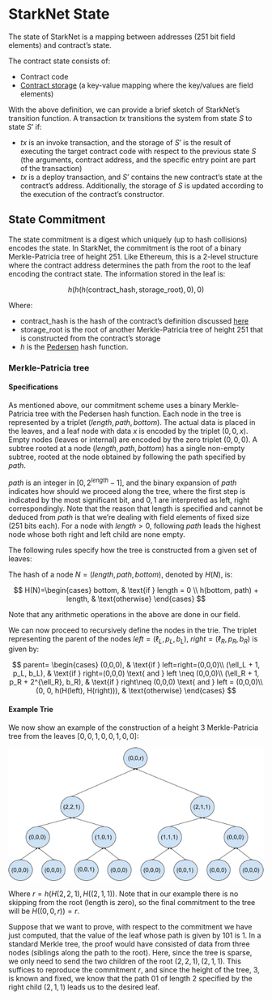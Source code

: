 # StarkNet State

The state of StarkNet is a mapping between addresses (251 bit field elements) and contract’s state.

The contract state consists of:

- Contract code
- [Contract storage](../Contracts/contract-storage) (a key-value mapping where the key/values are field elements)

With the above definition, we can provide a brief sketch of StarkNet’s transition function. A transaction $tx$ transitions the system from state $S$ to state $S’$ if:

- $tx$ is an invoke transaction, and the storage of $S’$ is the result of executing the target contract code with respect to the previous state $S$ (the arguments, contract address, and the specific entry point are part of the transaction)
- $tx$ is a deploy transaction, and $S’$ contains the new contract’s state at the contract’s address. Additionally, the storage of $S$ is updated according to the execution of the contract’s constructor.

## State Commitment

The state commitment is a digest which uniquely (up to hash collisions) encodes the state. In StarkNet, the commitment is the root of a binary Merkle-Patricia tree of height 251. Like Ethereum, this is a 2-level structure where the contract address determines the path from the root to the leaf encoding the contract state. The information stored in the leaf is:

$$
h(h(h(\text{contract\_hash}, \text{storage\_root}), 0),0)
$$

Where:

- $\text{contract\_hash}$ is the hash of the contract’s definition discussed [here](../Contracts/contract-hash)
- $\text{storage\_root}$ is the root of another Merkle-Patricia tree of height 251 that is constructed from the contract’s storage
- $h$ is the [Pedersen](../Hashing/hash-functions#pedersen-hash) hash function.

### Merkle-Patricia tree

#### Specifications

As mentioned above, our commitment scheme uses a binary Merkle-Patricia tree with the Pedersen hash function. Each node in the tree is represented by a triplet $(length, path, bottom)$. The actual data is placed in the leaves, and a leaf node with data $x$ is encoded by the triplet $(0,0,x)$. Empty nodes (leaves or internal) are encoded by the zero triplet $(0,0,0)$. A subtree rooted at a node $(length, path, bottom)$ has a single non-empty subtree, rooted at the node obtained by following the path specified by $path$.

$path$ is an integer in $[0, 2^{length}-1]$, and the binary expansion of $path$ indicates how should we proceed along the tree, where the first step is indicated by the most significant bit, and $0,1$ are interpreted as left, right correspondingly. Note that the reason that length is specified and cannot be deduced from $path$ is that we’re dealing with field elements of fixed size (251 bits each). For a node with $length>0$, following $path$ leads the highest node whose both right and left child are none empty.

The following rules specify how the tree is constructed from a given set of leaves:

The hash of a node $N =(length, path, bottom)$, denoted by $H(N)$, is:

$$
H(N)=\begin{cases}
bottom, & \text{if } length = 0 \\
h(bottom, path) + length, & \text{otherwise}
\end{cases}
$$

Note that any arithmetic operations in the above are done in our field.

We can now proceed to recursively define the nodes in the trie. The triplet representing the parent of the nodes
$left=(\ell_L, p_L, b_L)$, $right=(\ell_R, p_R, b_R)$ is given by:

$$
parent=
\begin{cases}
(0,0,0), & \text{if } left=right=(0,0,0)\\
(\ell_L + 1, p_L, b_L), & \text{if } right=(0,0,0) \text{ and } left \neq (0,0,0)\\
(\ell_R + 1, p_R + 2^{\ell_R}, b_R), & \text{if } right\neq (0,0,0) \text{ and } left = (0,0,0)\\
(0, 0, h(H(left), H(right))), & \text{otherwise}
\end{cases}
$$

#### Example Trie

We now show an example of the construction of a height 3 Merkle-Patricia tree from the leaves $[0,0,1,0,0,1,0,0]$:

![trie](../../static/img/trie.png)

Where $r=h(H(2,2,1),H((2,1,1))$. Note that in our example there is no skipping from the root (length is zero), so the final commitment to the tree will be $H((0,0,r))=r$.

Suppose that we want to prove, with respect to the commitment we have just computed, that the value of the leaf whose path is given by $101$ is $1$. In a standard Merkle tree, the proof would have consisted of data from three nodes (siblings along the path to the root). Here, since the tree is sparse, we only need to send the two children of the root $(2,2,1), (2,1,1)$. This suffices to reproduce the commitment $r$, and since the height of the tree, $3$, is known and fixed, we know that the path $01$ of length $2$ specified by the right child $(2,1,1)$ leads us to the desired leaf.
